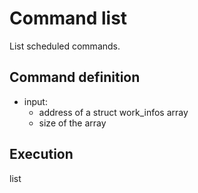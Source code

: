 # Command list

List scheduled commands.

## Command definition

- input:
    - address of a struct work_infos array
    - size of the array

## Execution

list
